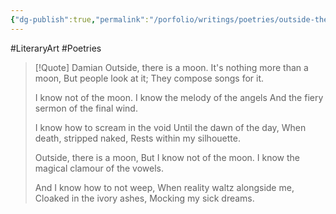 ```yaml
---
{"dg-publish":true,"permalink":"/porfolio/writings/poetries/outside-there-is-a-moon/"}
---
```


#LiteraryArt #Poetries

> [!Quote] Damian 
> Outside, there is a moon.
> It's nothing more than a moon,
> But people look at it;
> They compose songs for it.
> 
> I know not of the moon.
> I know the melody of the angels
> And the fiery sermon
> of the final wind.
> 
> I know how to scream in the void 
> Until the dawn of the day,
> When death, stripped naked,
> Rests within my silhouette.
> 
> Outside, there is a moon,
> But I know not of the moon.
> I know the magical
> clamour of the vowels.
> 
> And I know how to not weep, 
> When reality waltz alongside me,
> Cloaked in the ivory ashes,
> Mocking my sick dreams.
> 

